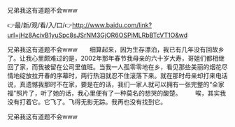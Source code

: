 兄弟我这有道题不会www

👉最/新/观/看/入/口/👉http://www.baidu.com/link?url=jHz8AcivB1yuSpc8sJSrNM3GjOR6OSPiMLRbBTcVT1O&wd

兄弟我这有道题不会www　　细算起来，因为生存漂泊，我已有几年没有回故乡了。让我心里颇难过的是，2002年那年春节我母亲的六十岁大寿，哥姐们都相继回了家，而我被留在公司里值班。当我一人孤零零地在乡，看见那些美丽的烟花尽情地绽放拉开春的序幕时，两行热泪就忍不住滚落下来。就在那时母亲却打来电话说，真遗憾我那时不在家，要是在的话，我们一家人就可以拥有一张完整的“全家福”照片了，听了她的话，我心里便有了一种莫名的想哭的酸楚。
　　唉，其实我没有打着它。它飞了。飞得无影无踪。我再也没有找到它。


兄弟我这有道题不会www
